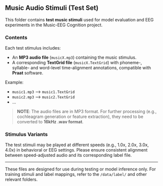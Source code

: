 ## Music Audio Stimuli (Test Set)

This folder contains **test music stimuli** used for model evaluation and EEG experiments in the Music-EEG Cognition project.

### Contents

Each test stimulus includes:

- An **MP3 audio file** (`musicX.mp3`) containing the music stimulus.
- A corresponding **TextGrid file** (`musicX.TextGrid`) with phoneme-, syllable- and word-level time-alignment annotations, compatible with **Praat** software.

Example:
- `music1.mp3` ⟶ `music1.TextGrid`
- `music2.mp3` ⟶ `music2.TextGrid`
- ...

> **NOTE**: The audio files are in MP3 format. For further processing (e.g., cochleagram generation or feature extraction), they need to be converted to **16kHz .wav format**.

### Stimulus Variants

The test stimuli may be played at different speeds (e.g., 1.0x, 2.0x, 3.0x, 4.0x) in behavioral or EEG settings. Please ensure consistent alignment between speed-adjusted audio and its corresponding label file.

---

These files are designed for use during testing or model inference only. For training stimuli and label mappings, refer to the `/data/label/` and other relevant folders.

